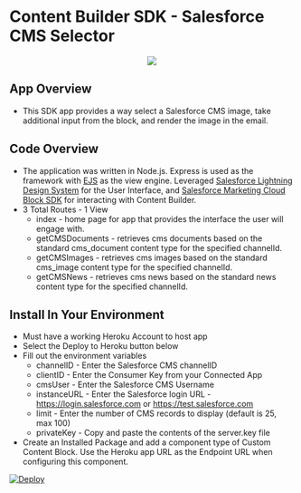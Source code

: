
# Content Builder SDK - Salesforce CMS Selector

<p align="center">
  <img src="https://user-images.githubusercontent.com/7657958/103909133-533fa900-50d1-11eb-803d-d94c0f463579.png">
</p>

## App Overview

* This SDK app provides a way select a Salesforce CMS image, take additional input from the block, and render the image in the email.

## Code Overview
* The application was written in Node.js. Express is used as the framework with [EJS](https://github.com/mde/ejs) as the view engine. Leveraged [Salesforce Lightning Design System](https://github.com/salesforce-ux/design-system) for the User Interface, and [Salesforce Marketing Cloud Block SDK](https://github.com/salesforce-marketingcloud/blocksdk) for interacting with Content Builder.
* 3 Total Routes - 1 View
  * index - home page for app that provides the interface the user will engage with.
  * getCMSDocuments - retrieves cms documents based on the standard cms_document content type for the specified channelId.
  * getCMSImages - retrieves cms images based on the standard cms_image content type for the specified channelId.
  * getCMSNews - retrieves cms news based on the standard news content type for the specified channelId.

## Install In Your Environment
* Must have a working Heroku Account to host app
* Select the Deploy to Heroku button below
* Fill out the environment variables
	* channelID - Enter the Salesforce CMS channelID 
  * clientID - Enter the Consumer Key from your Connected App
  * cmsUser - Enter the Salesforce CMS Username
  * instanceURL - Enter the Salesforce login URL - https://login.salesforce.com or https://test.salesforce.com 
  * limit - Enter the number of CMS records to display (default is 25, max 100)
  * privateKey - Copy and paste the contents of the server.key file
* Create an Installed Package and add a component type of Custom Content Block. Use the Heroku app URL as the Endpoint URL when configuring this component.


<a href="https://www.heroku.com/deploy/?template=https://github.com/raj-rao/salesforce-cms-content.git">
  <img src="https://www.herokucdn.com/deploy/button.svg" alt="Deploy">
</a>
